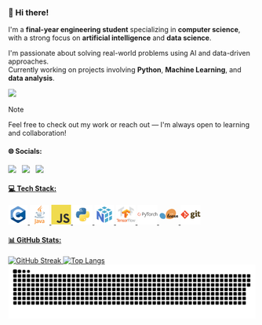 ### 👋 Hi there!
I'm a **final-year engineering student** specializing in **computer science**, with a strong focus on **artificial intelligence** and **data science**.

I'm passionate about solving real-world problems using AI and data-driven approaches.  
Currently working on projects involving **Python**, **Machine Learning**, and **data analysis**.


<img src="https://media2.giphy.com/media/v1.Y2lkPTc5MGI3NjExczFnNnF0amV5cTl6amZldzl3dHZmMTA1MWx1cmU1Ym44NHNjNnVmZCZlcD12MV9pbnRlcm5hbF9naWZfYnlfaWQmY3Q9Zw/R03zWv5p1oNSQd91EP/giphy.gif" width="400"/>

> [!NOTE]
>  Feel free to check out my work or reach out — I'm always open to learning and collaboration!


#### 🌐 Socials:
[<img src="https://img.icons8.com/color/48/000000/linkedin.png" width="4%"/>](https://www.linkedin.com/in/marcloiccedric/)  &nbsp; [<img src="https://img.icons8.com/fluent/48/000000/instagram-new.png" width="4%"/>](https://instagram.com/lategardener)  &nbsp; <a href="mailto:djolemarc@cy-tech.fr"> <img src="https://img.icons8.com/fluent/48/000000/gmail.png" width="4%"/>

#### 💻 Tech Stack:
<p align="left">
  <code><img src="https://github.com/github/explore/raw/main/topics/c/c.png" width="40" height="40" alt="C" /></code>
  <code><img src="https://github.com/github/explore/raw/main/topics/java/java.png" width="40" height="40" alt="Java" /></code>
  <code><img src="https://github.com/github/explore/raw/main/topics/javascript/javascript.png" width="40" height="40" alt="JavaScript" /></code>
  <code><img src="https://github.com/github/explore/raw/main/topics/python/python.png" width="40" height="40" alt="Python" /></code>
  <code><img src="https://github.com/github/explore/raw/main/topics/numpy/numpy.png" width="40" height="40" alt="NumPy" /></code>
  <code><img src="https://github.com/github/explore/raw/main/topics/tensorflow/tensorflow.png" width="40" height="40" alt="TensorFlow" /></code>
  <code><img src="https://github.com/github/explore/raw/main/topics/pytorch/pytorch.png" width="40" height="40" alt="PyTorch" /></code>
  <code><img src="https://github.com/github/explore/raw/main/topics/scikit-learn/scikit-learn.png" width="40" height="40" alt="Scikit-learn" /></code>
  <code><img src="https://github.com/github/explore/raw/main/topics/git/git.png" width="40" height="40" alt="Git" /></code>
</p>


#### 📊 GitHub Stats:
<div align="left">
  <img src="https://nirzak-streak-stats.vercel.app/?user=lategardener&theme=white&hide_border=true" alt="GitHub Streak" style="height:180px;" />
  <img src="https://github-readme-stats.vercel.app/api/top-langs/?username=lategardener&theme=white&hide_border=true&include_all_commits=true&count_private=false&layout=compact" alt="Top Langs" style="height:180px;" />
</div>

<div align="left">
  <img src="https://github.com/lategardener/snk/blob/output-svg-only/github-contribution-grid-snake-dark.svg" alt="Snake animation" />
</div>
